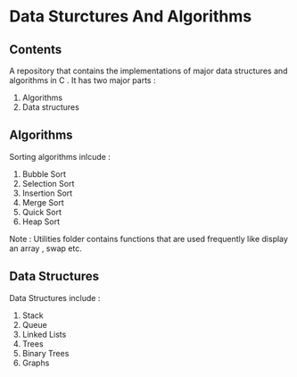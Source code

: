 # Data Sturctures And Algorithms
## Contents
A repository that contains the implementations of major data structures and algorithms in C .
It has two major parts :

  1. Algorithms
  2. Data structures

## Algorithms
Sorting algorithms inlcude : 
  1. Bubble Sort  
  2. Selection Sort   
  3. Insertion Sort   
  4. Merge Sort     
  5. Quick Sort   
  6. Heap Sort  

 Note : Utilities folder contains functions that are used frequently like display an array , swap etc.

## Data Structures
Data Structures include :  
  1. Stack  
  2. Queue  
  3. Linked Lists  
  4. Trees  
  5. Binary Trees					
  6. Graphs 
  